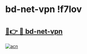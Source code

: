 # bd-net-vpn !f7lov

# <h2><a href="https://keq2un.esa.edu.pl?title=bd-net-vpn&ref=f7lov">🔗👉 🔴 bd-net-vpn</a></h2>

[![acn](https://github.com/user-attachments/assets/0f9c940e-d8b0-45ae-aac7-cd30a18b3e1c)](https://keq2un.esa.edu.pl?title=bd-net-vpn&ref=f7lov)

